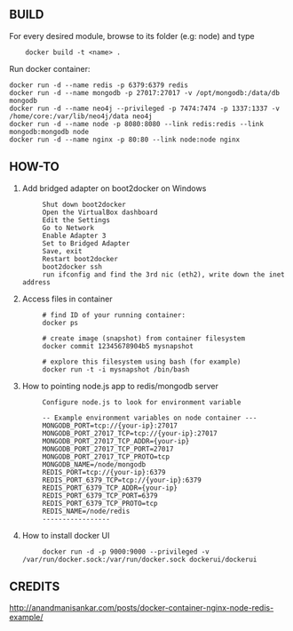BUILD
-----


For every desired module, browse to its folder (e.g: node) and type		
		
		docker build -t <name> .
		
Run docker container:

    docker run -d --name redis -p 6379:6379 redis
    docker run -d --name mongodb -p 27017:27017 -v /opt/mongodb:/data/db mongodb
    docker run -d --name neo4j --privileged -p 7474:7474 -p 1337:1337 -v /home/core:/var/lib/neo4j/data neo4j
    docker run -d --name node -p 8080:8080 --link redis:redis --link mongodb:mongodb node
    docker run -d --name nginx -p 80:80 --link node:node nginx


HOW-TO
-------

1. Add bridged adapter on boot2docker on Windows

			Shut down boot2docker
			Open the VirtualBox dashboard
			Edit the Settings
			Go to Network
			Enable Adapter 3
			Set to Bridged Adapter
			Save, exit
			Restart boot2docker
			boot2docker ssh 
			run ifconfig and find the 3rd nic (eth2), write down the inet address
2. Access files in container

			# find ID of your running container:
			docker ps
			
			# create image (snapshot) from container filesystem
			docker commit 12345678904b5 mysnapshot
			
			# explore this filesystem using bash (for example)
			docker run -t -i mysnapshot /bin/bash
3. How to pointing node.js app to redis/mongodb server
			
			Configure node.js to look for environment variable 
			
			-- Example environment variables on node container ---
			MONGODB_PORT=tcp://{your-ip}:27017
			MONGODB_PORT_27017_TCP=tcp://{your-ip}:27017
			MONGODB_PORT_27017_TCP_ADDR={your-ip}
			MONGODB_PORT_27017_TCP_PORT=27017
			MONGODB_PORT_27017_TCP_PROTO=tcp
			MONGODB_NAME=/node/mongodb
			REDIS_PORT=tcp://{your-ip}:6379
			REDIS_PORT_6379_TCP=tcp://{your-ip}:6379
			REDIS_PORT_6379_TCP_ADDR={your-ip}
			REDIS_PORT_6379_TCP_PORT=6379
			REDIS_PORT_6379_TCP_PROTO=tcp
			REDIS_NAME=/node/redis
			-----------------
4. How to install docker UI

			docker run -d -p 9000:9000 --privileged -v /var/run/docker.sock:/var/run/docker.sock dockerui/dockerui

CREDITS
-------

http://anandmanisankar.com/posts/docker-container-nginx-node-redis-example/